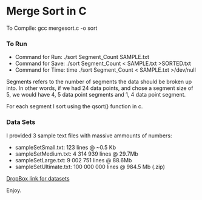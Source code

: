 Merge Sort in C
===============

To Compile: gcc mergesort.c -o sort

### To Run
* Command for Run:  ./sort Segment_Count SAMPLE.txt
* Command for Save: ./sort Segment_Count  < SAMPLE.txt >SORTED.txt
* Command for Time: time ./sort Segment_Count < SAMPLE.txt >/dev/null

Segments refers to the number of segments the data should be broken up into. In other words, if we had 24 data points, and chose a segment size of 5, we would have 4, 5 data point segments and 1, 4 data point segment.

For each segment I sort using the qsort() function in c.

### Data Sets
I provided 3 sample text files with massive ammounts of numbers:

* sampleSetSmall.txt: 	 123 lines @ ~0.5 Kb
* sampleSetMedium.txt: 	 4 314 939 lines @ 29.7Mb 
* sampleSetLarge.txt:  	 9 002 751 lines @ 88.6Mb
* sampleSetUltimate.txt: 100 000 000 lines @ 984.5 Mb (.zip)

<a href="https://www.dropbox.com/sh/ubytgyzswuqqx6y/AACrl2P38R-fuxPvCnyZ1WyZa?dl=0">DropBox link for datasets</a>

Enjoy.
